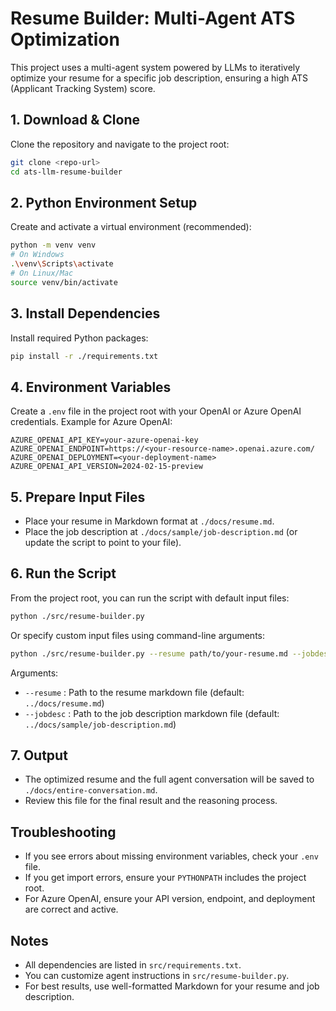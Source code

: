 
# Resume Builder: Multi-Agent ATS Optimization

This project uses a multi-agent system powered by LLMs to iteratively optimize your resume for a specific job description, ensuring a high ATS (Applicant Tracking System) score.

## 1. Download & Clone

Clone the repository and navigate to the project root:

```bash
git clone <repo-url>
cd ats-llm-resume-builder
```

## 2. Python Environment Setup

Create and activate a virtual environment (recommended):

```bash
python -m venv venv
# On Windows
.\venv\Scripts\activate
# On Linux/Mac
source venv/bin/activate
```

## 3. Install Dependencies

Install required Python packages:

```bash
pip install -r ./requirements.txt
```

## 4. Environment Variables

Create a `.env` file in the project root with your OpenAI or Azure OpenAI credentials. Example for Azure OpenAI:

```env
AZURE_OPENAI_API_KEY=your-azure-openai-key
AZURE_OPENAI_ENDPOINT=https://<your-resource-name>.openai.azure.com/
AZURE_OPENAI_DEPLOYMENT=<your-deployment-name>
AZURE_OPENAI_API_VERSION=2024-02-15-preview
```

## 5. Prepare Input Files

- Place your resume in Markdown format at `./docs/resume.md`.
- Place the job description at `./docs/sample/job-description.md` (or update the script to point to your file).

## 6. Run the Script

From the project root, you can run the script with default input files:

```bash
python ./src/resume-builder.py
```

Or specify custom input files using command-line arguments:

```bash
python ./src/resume-builder.py --resume path/to/your-resume.md --jobdesc path/to/job-description.md
```

Arguments:

- `--resume` : Path to the resume markdown file (default: `../docs/resume.md`)
- `--jobdesc` : Path to the job description markdown file (default: `../docs/sample/job-description.md`)

## 7. Output

- The optimized resume and the full agent conversation will be saved to `./docs/entire-conversation.md`.
- Review this file for the final result and the reasoning process.

## Troubleshooting

- If you see errors about missing environment variables, check your `.env` file.
- If you get import errors, ensure your `PYTHONPATH` includes the project root.
- For Azure OpenAI, ensure your API version, endpoint, and deployment are correct and active.

## Notes

- All dependencies are listed in `src/requirements.txt`.
- You can customize agent instructions in `src/resume-builder.py`.
- For best results, use well-formatted Markdown for your resume and job description.
